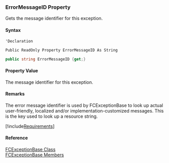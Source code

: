 ﻿### ErrorMessageID Property

Gets the message identifier for this exception.

#### Syntax

```vbnet
'Declaration

Public ReadOnly Property ErrorMessageID As String
```

```csharp
public string ErrorMessageID {get;}
```

#### Property Value

The message identifier for this exception.

#### Remarks

The error message identifier is used by FCExceptionBase to look up actual user-friendly, localized and/or implementation-customized messages. This is the key used to look up a resource string.

[!include[Requirements](../partials/requirements.md)]

#### Reference

[FCExceptionBase Class](FChoice.Common~FChoice.Common.FCExceptionBase.md)  
[FCExceptionBase Members](FChoice.Common~FChoice.Common.FCExceptionBase_members.md)